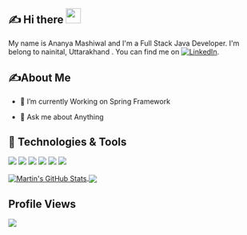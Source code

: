 
## &#x270d; Hi there <img src="https://raw.githubusercontent.com/MartinHeinz/MartinHeinz/master/wave.gif" width="30px">

My name is Ananya Mashiwal and I'm a Full Stack Java Developer. I'm belong to nainital,  Uttarakhand . You can find me  on [![LinkedIn][1.2]][1].

## &#x270d;About Me

- 🌱 I’m currently Working on Spring Framework

- 💬 Ask me about Anything  

## 🔧 Technologies & Tools

![](https://img.shields.io/badge/Code-Java-informational?style=flat&logo=java&logoColor=white&color=2bbc8a)
![](https://img.shields.io/badge/Code-JavaScript-informational?style=flat&logo=javascript&logoColor=white&color=2bbc8a)
![](https://img.shields.io/badge/Code-C-informational?style=flat&logo=C&logoColor=white&color=2bbc8a)
![](https://img.shields.io/badge/Code-MySql-informational?style=flat&logo=MySql&logoColor=white&color=2bbc8a)
![](https://img.shields.io/badge/Code-Spring-informational?style=flat&logo=Spring&logoColor=white&color=2bbc8a)
![](https://img.shields.io/badge/Code-SpringBoot-informational?style=flat&logo=SpringBoot&logoColor=white&color=2bbc8a)


<a href="https://github.com/ananya-mashi/ananya-mashi">
  <img align="center" src="https://github-readme-stats.vercel.app/api?username=ananya-mashi&show_icons=true&line_height=27&count_private=true&title_color=ffffff&text_color=c9cacc&icon_color=2bbc8a&bg_color=1d1f21" alt="Martin's GitHub Stats" />
</a>

<a href="https://github.com/ananya-mashi/text-to-handwriting">
  <img align="center" src="https://github-readme-stats.vercel.app/api/pin/?username=ananya-mashi&repo=text-to-handwriting&title_color=ffffff&text_color=c9cacc&icon_color=2bbc8a&bg_color=1d1f21" />
</a>

<!-- Actual text -->

<!-- Icons -->

[1.2]: https://raw.githubusercontent.com/MartinHeinz/MartinHeinz/master/linkedin-3-16.png (LinkedIn icon without padding)

<!-- Links to your social media accounts -->


[1]: https://www.linkedin.com/in/ananya-mashi/

## Profile Views

![](https://komarev.com/ghpvc/?username=ananya-mashi&color=dc143c)
<!--
**ananya-mashi/ananya-mashi** is a ✨ _special_ ✨ repository because its `README.md` (this file) appears on your GitHub profile.
Here are some ideas to get you started:

- 🔭 I’m currently working on ...
- 🌱 I’m currently learning ...
- 👯 I’m looking to collaborate on ...
- 🤔 I’m looking for help with ...
- 💬 Ask me about ...
- 📫 How to reach me: ...
- 😄 Pronouns: ...
- ⚡ Fun fact: ...
-->
